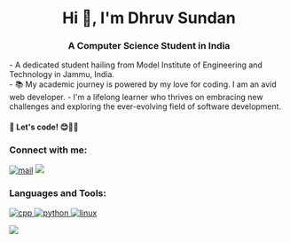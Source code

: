 <h1 align="center">Hi 👋, I'm Dhruv Sundan</h1>
<h3 align="center">A Computer Science Student in India</h3>
<p align="left">  - A dedicated student hailing from Model Institute of Engineering and Technology in Jammu, India.<br>
  - 📚 My academic journey is powered by my love for coding. I am an avid web developer.
  - I'm a lifelong learner who thrives on embracing new challenges and exploring the ever-evolving field of software development. <br>
  <h4>🌟 Let's code! 😊👨‍💻</h4> </p>





<h3 align="left">Connect with me:</h3>

<p align="left">
<a href="mailto:dhruvsundan321@gmail.com" ><img src="https://img.shields.io/badge/Gmail-D14836?style=for-the-badge&logo=gmail&logoColor=white" alt="mail"/></a> 
<a href="https://leetcode.com/dhruvsundan321/" ><img src="https://img.shields.io/badge/-LeetCode-FFA116?style=for-the-badge&logo=LeetCode&logoColor=black"/></a> 

</p>



<h3 align="left">Languages and Tools:</h3>
<p align="left"> 
  
 
  <a href="https://cprogramming.com" target="_blank" rel="noreferrer"> <img src="https://readme-components.vercel.app/api?component=logo&logo=cplusplus" alt="cpp"/> </a> 
  <a href="https://javascript.com" target="_blank" rel="noreferrer"> <img src="https://readme-components.vercel.app/api?component=logo&logo=javascript" alt="python"/> </a> 
  <a href="https://linux.org" target="_blank" rel="noreferrer"> <img src="https://readme-components.vercel.app/api?component=logo&logo=linux" alt="linux"/> </a> 
  
  

</p>

<img align="left" src="https://github-readme-stats.vercel.app/api?username=Dhruvsn&show_icons=true&icon_color=CE1D2D&text_color=718096&bg_color=00000000&hide_title=true&hide_border=true" />
